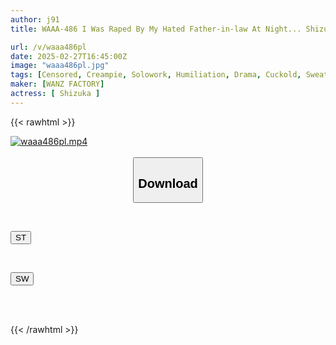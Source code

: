 ```yaml
---
author: j91
title: WAAA-486 I Was Raped By My Hated Father-in-law At Night... Shizuka

url: /v/waaa486pl
date: 2025-02-27T16:45:00Z
image: "waaa486pl.jpg"
tags: [Censored, Creampie, Solowork, Humiliation, Drama, Cuckold, Sweat	]
maker: [WANZ FACTORY]
actress: [ Shizuka ]
---
```



{{< rawhtml >}}

<div class="video" data-videoid="Py37lXjO8ys0wWv">
    <a href="javascript:;">
        <img src="/v/waaa486pl/waaa486pl.jpg" width="WIDTH" height="HEIGHT" alt="waaa486pl.mp4" loading="lazy">
    </a>
</div>

<script type="text/javascript" src="https://j91.asia/asset/on-demand-st.js"></script>

<br>
  <link rel="stylesheet" href="https://j91.asia/asset/bs5.css">
  
  <center>
  <button class="btn btn-primary" type="button" data-bs-toggle="collapse" data-bs-target=".multi-collapse" aria-expanded="false" aria-controls="multiCollapseExample1 multiCollapseExample2"><h2>Download</h2></button></center>
</p>
<div class="row">
  <div class="col">
    <div class="collapse multi-collapse" id="multiCollapseExample1">
      <div class="card card-body">
	      	      <br>
<div class="buttons">  
<p><a href="/v/waaa486pl/st.html" target="_blank"><button class="btn-hover color-3"><i class="fa fa-download"></i> ST</button></a></p></div>
    </div>
  </div>
</div>
  <div class="col">
    <div class="collapse multi-collapse" id="multiCollapseExample2">
      <div class="card card-body">
	      <br>
<div class="buttons">
<p><a href="/v/waaa486pl/sw.html" target="_blank"><button class="btn-hover color-2"><i class="fa fa-download"></i> SW</button></a></p></div>
<br><br>
      </div>
    </div>
  </div>
</div>

{{< /rawhtml >}}
